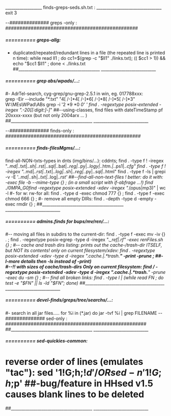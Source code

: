 __________________  finds-greps-seds.sh.txt : ________________________________
exit 3


--############## greps -only : ###############################################
#####  ==========  greps-allg:
- duplicated/repeated/redundant lines in a file (the repeated line is printed n time):
	while read ll1 ; do cc1=$(grep -c "$ll1" ./links.txt); (( $cc1 > 1)) && echo "$cc1  $ll1" ; done < ./links.txt
##________________________________________  ___________________________


#####  ==========  grep  abs/wpads/...:
#- AdrTel-search, cyg-grep/gnu-grep-2.5.1 in win, eg. 017788xxx:  
grep -Eir --include "*.txt" "4[ /-]*4[ /-]*6[ /-]*8[ /-]*5[ /-]*3"   W:\MEs\WPad\ABs
grep -i '2 *9 *0 *0' *'
find .  -regextype  posix-extended  -iregex ".*-20[[:digit:]-]*"  ##--using-classes, find files with dateTimeStamp pf 20xxxx-xxxx (but not only 2004arx ... )
##________________________________________  ___________________________


--############## finds-only : ################################################
#####  ==========  finds-filesMgms/...:
find-all-NON-txts-types in dnts (img/bins/...):   cddnts;   find . -type f ! -iregex ".*.md\|.*.txt\|.*.sh\|.*.rst\|.*.sql\|.*.bat\|.*.reg\|.*.py\|.*.logy\|.*.htm.*\|.*.ps1\|.*.cfg"
find .  -type f  \!  -iregex ".*.md\|.*.rst\|.*.txt\|.*.log\|.*.sh\|.*.reg\|.*.py\|.*.sql\|.*.html"
find .  -type f  -ls  | grepi -v -E '.*\.md|.*\.sh|.*\.txt|.*\.log|.*\.rst'   ##--find-all-non-text-files ! better: do it with: -exec file -b --mime-type {} \; (in a small script with if-abfrage ...!)
find ./0MPA_G0find   -regextype  posix-extended  -xdev   -iregex  ".*(opus|mp3)"  | wc -l
#- for w:  rw-for all:
find . -type d -exec chmod 777 {} \;
find . -type f -exec chmod 666 {} \;
#- remove all empty DIRs:
find . -depth -type d -empty -exec rmdir {} \;
##________________________________________  ___________________________


#####  ==========  admins.finds for bups/mv/ren/...:
#-- moving all files in subdirs to the current-dir:
find . -type f -exec mv -iv {} . \;
find . -regextype posix-egrep -type d -iregex ".*_ref|.*_rf" -exec renFiles.sh {} \;
#-- cache and trash dirs listing: prints out the cache-/trash-dir ITSELF, but NOT its contents! only on current filesystem/xdev:
find . -regextype posix-extended  -xdev -type d -iregex ".*cache.*|.*trash.**" -print -prune ;   ##-I-more details then -ls instead of -print)  
#--!! with sizes of cache/trash-dirs Only on current filesystem:
find / -regextype posix-extended -xdev  -type d -iregex ".*cache.*|.*trash.**"  -prune -exec du -sm {} \;
#-- find all broken links:
find . -type l | (while read FN ; do test -e "$FN" || ls -ld "$FN"; done)
##________________________________________  ___________________________


#####  ==========  devel-finds/greps/tree/searchs/...:
#- search in all jar files.....
for %i in (*.jar) do jar -tvf %i | grep FILENAME
--############## sed-only : ##################################################
##________________________________________  ___________________________


#####  ==========  sed-quickies-common:
# reverse order of lines (emulates "tac"): sed '1!G;h;$!d'  /OR  sed -n '1!G;h;$p'  ##-bug/feature in HHsed v1.5 causes blank lines to be deleted
##________________________________________  ___________________________

